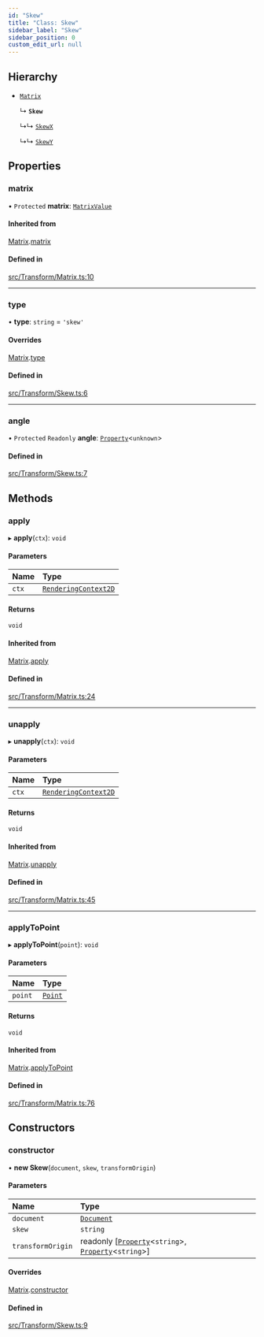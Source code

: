 ```yaml
---
id: "Skew"
title: "Class: Skew"
sidebar_label: "Skew"
sidebar_position: 0
custom_edit_url: null
---
```


## Hierarchy

- [`Matrix`](Matrix.md)

  ↳ **`Skew`**

  ↳↳ [`SkewX`](SkewX.md)

  ↳↳ [`SkewY`](SkewY.md)

## Properties

### matrix

• `Protected` **matrix**: [`MatrixValue`](../#matrixvalue)

#### Inherited from

[Matrix](Matrix.md).[matrix](Matrix.md#matrix)

#### Defined in

[src/Transform/Matrix.ts:10](https://github.com/canvg/canvg/blob/5c58ee8/src/Transform/Matrix.ts#L10)

___

### type

• **type**: `string` = `'skew'`

#### Overrides

[Matrix](Matrix.md).[type](Matrix.md#type)

#### Defined in

[src/Transform/Skew.ts:6](https://github.com/canvg/canvg/blob/5c58ee8/src/Transform/Skew.ts#L6)

___

### angle

• `Protected` `Readonly` **angle**: [`Property`](Property.md)<`unknown`\>

#### Defined in

[src/Transform/Skew.ts:7](https://github.com/canvg/canvg/blob/5c58ee8/src/Transform/Skew.ts#L7)

## Methods

### apply

▸ **apply**(`ctx`): `void`

#### Parameters

| Name | Type |
| :------ | :------ |
| `ctx` | [`RenderingContext2D`](../#renderingcontext2d) |

#### Returns

`void`

#### Inherited from

[Matrix](Matrix.md).[apply](Matrix.md#apply)

#### Defined in

[src/Transform/Matrix.ts:24](https://github.com/canvg/canvg/blob/5c58ee8/src/Transform/Matrix.ts#L24)

___

### unapply

▸ **unapply**(`ctx`): `void`

#### Parameters

| Name | Type |
| :------ | :------ |
| `ctx` | [`RenderingContext2D`](../#renderingcontext2d) |

#### Returns

`void`

#### Inherited from

[Matrix](Matrix.md).[unapply](Matrix.md#unapply)

#### Defined in

[src/Transform/Matrix.ts:45](https://github.com/canvg/canvg/blob/5c58ee8/src/Transform/Matrix.ts#L45)

___

### applyToPoint

▸ **applyToPoint**(`point`): `void`

#### Parameters

| Name | Type |
| :------ | :------ |
| `point` | [`Point`](Point.md) |

#### Returns

`void`

#### Inherited from

[Matrix](Matrix.md).[applyToPoint](Matrix.md#applytopoint)

#### Defined in

[src/Transform/Matrix.ts:76](https://github.com/canvg/canvg/blob/5c58ee8/src/Transform/Matrix.ts#L76)

## Constructors

### constructor

• **new Skew**(`document`, `skew`, `transformOrigin`)

#### Parameters

| Name | Type |
| :------ | :------ |
| `document` | [`Document`](Document.md) |
| `skew` | `string` |
| `transformOrigin` | readonly [[`Property`](Property.md)<`string`\>, [`Property`](Property.md)<`string`\>] |

#### Overrides

[Matrix](Matrix.md).[constructor](Matrix.md#constructor)

#### Defined in

[src/Transform/Skew.ts:9](https://github.com/canvg/canvg/blob/5c58ee8/src/Transform/Skew.ts#L9)
